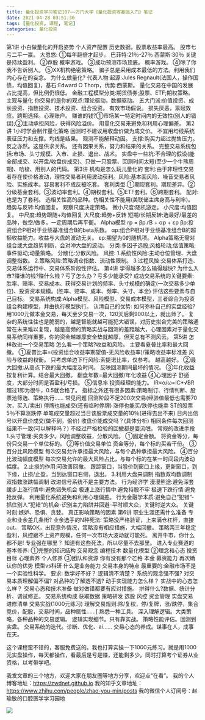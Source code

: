 ```yaml
---
title: 量化投资学习笔记107——万门大学《量化投资零基础入门》笔记
date: 2021-04-28 03:51:36
tags: [量化投资, 课程, 笔记]
categories: 量化投资
---
```

第1讲 小白做量化的开启姿势
个人资产配置
历史数据，股票收益率最高。
股市七亏二平一赢。
大忽悠:
①每年翻倍才起步。
巴菲特:21％-27％
西蒙斯:30％
关键是持续盈利。
②荐股
概率游戏。
③成功预测市场顶底。
概率游戏。
④除了你我不告诉别人。
⑤XX机构绝密策略。
骗子总是采用成本最低的方法。利用我们内心存在的妄念。
为什么做量化?
代表人物:起源:Jules Regnault(法国人，操作国债，均值回复)，基石:Edward O Thorp，优势:西蒙斯。
量化交易在中国的发展
占比提高，但比例仍很低。
金融工程模型分类:期货债券;股票、ETF;期权策略。
主观与量化
你交易的是你的观点:理论驱动，数据驱动。
五大门派:价值投资、成长投资、指数投资、技术投资、组合投资。
有效市场假说。
损失厌恶，禀赋效应。跨期选择。心理账户。
赚谁的钱?①市场某一特定时间内的无效性(别人的错误);②主动承担风险，获得风险溢价。
用量化交易来避免和利用心理偏差。
第2讲 1小时学会制作量化策略
回测时不建议用收盘价做为成交价。
不宜用均线系统表征压力和支撑。均线是结果。
观测不能解释动因。
支撑:购买力超过抛售压力。反之亦然。这是供求关系。
还有因果关系，努力和结果的关系。
完整交易系统包括:市场、头寸规模、入市、止损、退出、战术。
实盘中一些坑:不合理的假设(能全部成交、以开盘/收盘价成交)、只做一只股票、回测时间太短(至少一个牛熊周期)、哈梭、用别人的代码。
第3讲 机构是怎么玩儿量化的
套利:由于非理性交易者存在使价格波动，理性交易者利用波动获利。风险:基本面风险、噪音交易者风险、实施成本。容易套利不成反被吃套。
套利类型:①期现套利。期现差异。②分级基金套利。③波动率套利。④期权套利。⑤ETF套利。⑥跨期套利。
配对:也是为了套利。
选相关性高的品种。伪相关性不能用(美联储主席身高与利率)。
趋势与反转:均值回复。
观察尺度决定策略。
微小尺度:随机游走。
小尺度:均值回复。
中尺度:趋势跟随+均值回复
大尺度:趋势+反转
短期/长期反转:选最好/最差的品种，做空/做多。一定周期后再平衡。
Alpha模型
rp = βp.rB + αp + εp
βp:投资组合P相对于业绩基准组合B的beta系数。
αp:组合P相对于业绩基准组合B的超额收益能力。收益与大盘的波动无关。
εp:期望为0的随机项。
Alpha策略无需对组合或大盘趋势判断，会对冲大盘的波动。
分类:多因子选股;风格轮动;估值策略;事件驱动;动量策略。
分散化:分散风险。
风控:
1.系统性风险:主动仓位管理、大盘调整指数。
2.策略风险:策略调仓指数、流动性限制。
3.过程风控:交易体系打造、交易体系运行中、交易体系阶段性评估。
第4讲 学得越多怎么输得越快?
为什么入市?赚谁的钱?赚什么钱？亏了怎么办？亏多少能承受?
成功交易系统的关键要素:胜率、赔率、交易成本、获得交易计划的频率、头寸规模的确定(一次交易多少单位)、投资资本规模。(胜率、赔率、成本、频率、头寸、本金)
评估这些要素与自己目标。
交易系统构成:Alpha模型、风险模型、交易成本模型，三者综合为投资组合构建模型，并由执行模型执行。
认清自己的优势:
如何弥补自己的实盘经验?用1000元做本金交易，每天至少交易一次，120天后剩900以上，就出师了。
复杂的系统往往也是脆弱的，越是智能就越可能犯大错误，对历史拟合完美的策略通常在未来难以复现，越是高频的策略实战与回测的差距越大，心理因素对于量化交易系统同样重要，你的资金越雄厚安全垫就越厚，但天总有不测风云。
第5讲 怎样改进一个交易策略
怎么看一个策略?收益和风险。
主要看夏普比率和最大回撤。
①夏普比率=(投资组合收益率期望值-无风险收益率)/策略收益率标准差
风险与收益的权衡。
只考虑单边下行风险:索提诺比率，仅参考。
越高越好。
②最大回撤:从高点下跌的最大幅度及时间。
反映回测期间最坏的情况。
③年化收益
按复利计算。结合最大回撤。
翻盘年数=最大回撤/年化收益
④心理因子
舒适度，大部分时间是否盈利/亏损。
⑤信息率
投资经理的能力。
IR=α/ω=IC*√BR
超过1即为很牛，0.5就合格了。
指标之外还有很多因素:策略制订、行情判断、股票池筛选、策略执行……
常见问题
回测阶段不足200次交易(经验值最低也需要70次，买入/卖出)
停牌也能成交(还有临时停牌)
涨停也能买/跌停也能卖
ST的股票5％不算涨跌停
单笔成交量超过当日该股票成交量的10％(进得去出不来)
日内出信号以开盘价成交(做不到，偷价)
收盘价能成交吗？(具体分析)
相同条件每次回测结果不一致(可以解释吗？)
不经过严格检验的回撤都是耍流氓。
常规的改进手段
1.头寸管理:买卖多少。风险调整收益，分散风险。
①固定金额。
将资金等分，每份只交易一个单位标的。
②等价值交易单位
资金等分，每个标的买若干份。
③百分比风险模型
每次交易允许承担最大风险，与每个品种承担最大风险。
④百分比波动幅度模型
每次交易允许的最大风险占比，与每个标的在某一时间段内波动幅度。
2.止损的作用:可改善回撤。
跟踪窗口，当股价到窗口上缘，更新窗口，到下缘，止损/止盈。当到达窗口右侧，退出。
3.利用大盘来调制
指数双均数调制
双指数涨跌幅调制
改进信号系统不是主要方法。
行为经济学
漫漫熊途:避免深套
缓步上涨行情中:避免错失机会
极速上涨行情中:避免持股不牢
极速下跌行情:避免抢反弹。
利用量化系统避免和利用心理偏差。
行为金融学本质:避免自己“犯错”-抓住别人“犯错”的机会-识别主力陷阱并回避-平时顺大众，关键时逆大众。
关键时刻:嫉妒、恐惧、贪婪。
真正影响策略的因素
第6讲 职业生涯还需什么准备
专业和业余差几条街?
业余选手的N种死法:
策略没严格验证，上来满仓杠杆，直接out。
策略OK，出现意外情况，策略没有相应措施，大幅回撤。
策略两三年稳定盈利，风控跟不上资产规模，任何一次市场大波动就可能死。
离开牛市，你什么都不是!
专业强在哪里？
知道有这些死法，所以尽量不去那里。
进入专业赛道的基本修养:
①完整的知识结构
交易观念
编程技术
数量化模型
②理念和心态
投资目标
心理素养
个人修养
③团队和资源
你有没有那个芒格
本金
募资能力
再次确认你的优势
模型vs科研
什么是业务能力
交易本身的特点
最重要的:金融市场不是一个实验性科学。
要求:
数学好不好？
逻辑清不清楚？
系统的观念强不强?
对交易本质理解偏不偏?
对品种的了解透不透?
动手实现能力怎么样？
实战中的心态怎么样？
交易心态和技术准备
做对做错都要有应对措施。
拼得什么?数据、统计分析、调试修正。
交易系统构成
获取数据
策略研发
选股
风控
资金管理
实盘交易
进修清单
交易实战(1000元练习)
理解交易规则:除/复权，停/复牌，涨/跌停，集合竞价，配股，交易时间，品种属性……[
熟悉一种工具。
深入理解逻辑。大类策略，各种品种的交易逻辑。
逻辑实现细节。只有靠实战。
策略性能评估。回测到实盘。
交易系统的迭代。诊断、优化、ai……
交易心态的养成。谋事在人，成事在天。




这个课程蛮不错的，客服免费送的。我也打算实操一下1000元练习。就是用1000元实盘操作，每天都操作，看最后是亏是赚，还能剩多少。同时打算考个证券从业资格，以考带学吧。






我发文章的三个地方，欢迎大家在朋友圈等地方分享，欢迎点“在看”。
我的个人博客地址：https://zwdnet.github.io
我的知乎文章地址： https://www.zhihu.com/people/zhao-you-min/posts
我的微信个人订阅号：赵瑜敏的口腔医学学习园地




![](https://zymblog-1258069789.cos.ap-chengdu.myqcloud.com/other/wx.jpg)
